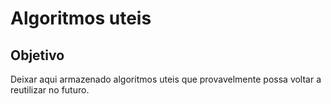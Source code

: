 # Algoritmos uteis

## Objetivo
Deixar aqui armazenado algoritmos uteis que provavelmente possa voltar a reutilizar no futuro.
